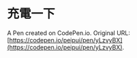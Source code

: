 # 充電一下

A Pen created on CodePen.io. Original URL: [https://codepen.io/peipui/pen/yLzvyBX](https://codepen.io/peipui/pen/yLzvyBX).


